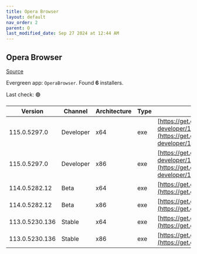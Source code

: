 ```yaml
---
title: Opera Browser
layout: default
nav_order: 2
parent: O
last_modified_date: Sep 27 2024 at 12:44 AM
---
```


## Opera Browser

[Source](https://www.opera.com/browsers/opera)

Evergreen app: `OperaBrowser`. Found **6** installers.

Last check: 🟢

| Version        | Channel   | Architecture | Type | URI                                                                                                                                                                                                                    |
| -------------- | --------- | ------------ | ---- | ---------------------------------------------------------------------------------------------------------------------------------------------------------------------------------------------------------------------- |
| 115.0.5297.0   | Developer | x64          | exe  | [https://get.geo.opera.com/pub/opera-developer/115.0.5297.0/win/Opera_Developer_115.0.5297.0_Setup_x64.exe](https://get.geo.opera.com/pub/opera-developer/115.0.5297.0/win/Opera_Developer_115.0.5297.0_Setup_x64.exe) |
| 115.0.5297.0   | Developer | x86          | exe  | [https://get.geo.opera.com/pub/opera-developer/115.0.5297.0/win/Opera_Developer_115.0.5297.0_Setup.exe](https://get.geo.opera.com/pub/opera-developer/115.0.5297.0/win/Opera_Developer_115.0.5297.0_Setup.exe)         |
| 114.0.5282.12  | Beta      | x64          | exe  | [https://get.geo.opera.com/pub/opera-beta/114.0.5282.12/win/Opera_beta_114.0.5282.12_Setup_x64.exe](https://get.geo.opera.com/pub/opera-beta/114.0.5282.12/win/Opera_beta_114.0.5282.12_Setup_x64.exe)                 |
| 114.0.5282.12  | Beta      | x86          | exe  | [https://get.geo.opera.com/pub/opera-beta/114.0.5282.12/win/Opera_beta_114.0.5282.12_Setup.exe](https://get.geo.opera.com/pub/opera-beta/114.0.5282.12/win/Opera_beta_114.0.5282.12_Setup.exe)                         |
| 113.0.5230.136 | Stable    | x64          | exe  | [https://get.geo.opera.com/pub/opera/desktop/113.0.5230.136/win/Opera_113.0.5230.136_Setup_x64.exe](https://get.geo.opera.com/pub/opera/desktop/113.0.5230.136/win/Opera_113.0.5230.136_Setup_x64.exe)                 |
| 113.0.5230.136 | Stable    | x86          | exe  | [https://get.geo.opera.com/pub/opera/desktop/113.0.5230.136/win/Opera_113.0.5230.136_Setup.exe](https://get.geo.opera.com/pub/opera/desktop/113.0.5230.136/win/Opera_113.0.5230.136_Setup.exe)                         |
